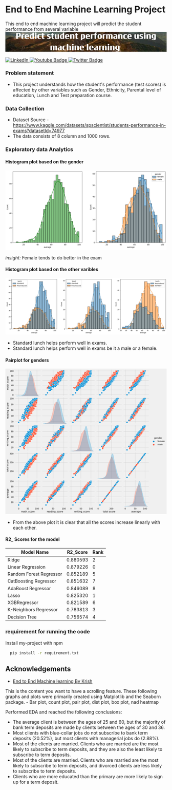 # End to End Machine Learning Project
This end to end machine learning project will predict the student performance from several variable 
![Banner!](https://github.com/Asifbinsyed/Studentperformace/blob/main/image/Predict_student_performance_using_machine_learning.png)

<div id="badge-container">
  <a href="https://www.linkedin.com/in/asifbinsyed/">
    <img src="https://img.shields.io/badge/LinkedIn-0077B5?style=for-the-badge&logo=linkedin&logoColor=white" alt="LinkedIn"/>
  </a>
  <a href="">
    <img src="https://img.shields.io/badge/Medium-12100E?style=for-the-badge&logo=medium&logoColor=white" alt="Youtube Badge"/>
  </a>
  <a href="your-twitter-URL">
    <img src="https://img.shields.io/badge/Twitter-blue?style=for-the-badge&logo=twitter&logoColor=white" alt="Twitter Badge"/>
  </a>
</div>

### Problem statement
- This project understands how the student's performance (test scores) is affected by other variables such as Gender, Ethnicity, Parental level of education, Lunch and Test preparation course.


### Data Collection
- Dataset Source - https://www.kaggle.com/datasets/spscientist/students-performance-in-exams?datasetId=74977
- The data consists of 8 column and 1000 rows.

### Exploratory data Analytics

#### Histogram plot based on the gender

![Histogram!](https://github.com/Asifbinsyed/Studentperformace/blob/main/image/histogram_based_on_gender.png)

*insight:* Female tends to do better in the exam

#### Histogram plot based on the other varibles
![Histogram other!](https://github.com/Asifbinsyed/Studentperformace/blob/main/image/histogram_for_other_varibles.png)
- Standard lunch helps perform well in exams.
- Standard lunch helps perform well in exams be it a male or a female.
#### Pairplot for genders
![pair plot!](https://github.com/Asifbinsyed/Studentperformace/blob/main/image/pairplot.png)

- From the above plot it is clear that all the scores increase linearly with each other.

#### R2_ Scores for the model

| Model Name              | R2_Score | Rank |
| ----------------------- | -------- | ---- |
| Ridge                   | 0.880593 | 2    |
| Linear Regression       | 0.879226 | 0    |
| Random Forest Regressor | 0.852189 | 5    |
| CatBoosting Regressor   | 0.851632 | 7    |
| AdaBoost Regressor      | 0.846089 | 8    |
| Lasso                   | 0.825320 | 1    |
| XGBRegressor            | 0.821589 | 6    |
| K-Neighbors Regressor   | 0.783813 | 3    |
| Decision Tree           | 0.756574 | 4    |



### requirement for running the code
Install my-project with npm

```bash
  pip install -r requirement.txt
```
    

## Acknowledgements

 - [End to End Machine learning By Krish](https://www.youtube.com/playlist?list=PLZoTAELRMXVPS-dOaVbAux22vzqdgoGhG)

 <style>
  .scroll-container {
    overflow-y: auto;
    max-height: 300px;
  }
</style>

<div class="scroll-container">
  This is the content you want to have a scrolling feature.
   These following graphs and plots were primarily created using Matplotlib and the Seaborn package.
 - Bar plot, count plot, pair plot, dist plot, box plot, nad heatmap
 
 Performed EDA and reached the following conclusions:
 - The average client is between the ages of 25 and 60, but the majority of bank term deposits are made by clients between the ages of 30 and 36.
 - Most clients with blue-collar jobs do not subscribe to bank term deposits (20.52%), but most clients with managerial jobs do (2.88%).
 - Most of the clients are married. Clients who are married are the most likely to subscribe to term deposits, and they are also the least likely to subscribe to term deposits.
 - Most of the clients are married. Clients who are married are the most likely to subscribe to term deposits, and divorced clients are less likely to subscribe to term deposits.
 - Clients who are more educated than the primary are more likely to sign up for a term deposit.
 - Most of the clients who subscribed to term deposits have no credit in default.
 - The majority of clients who have signed up for a term deposit do not have any housing loan.
 - If a client has a housing loan, there is a 51% chance that they will not subscribe to a term deposit.
 - Clients are more likely to subscribe to the term deposit if they do not have any personal loans.
 - If the client has a personal loan, there is a greater chance that they will not subscribe to a term deposit.
 - The clients who were contacted with celluler are mostly subscribed to term deposits.
 - Less than one percent of total clients contacted per day subscribe to term deposits.
 - In May, June, July, August, and April, more than 1 percentage of clients subscribed to the term deposit, but other than this month,
 less than 1 percentage of clients subscribed to the term deposit.
 - In June, July, August, and April, more than 1 percentage of clients subscribed to the term deposit, but other than this month,
 less than 1 percentage of clients subscribed to the term deposit. May's subscriber rate is more than double that of the other months of the
 year, a difference of more than 2 percentage.
 - No one has signed up for term deposit if they have received more than three phone calls. Less than three times contacted clients who signed up for term deposits.
 - Only 11.7% of total clients sign up for term deposits, which means that there is an 88.3% chance that clients will not subscribe to term deposits.
 - Most clients who have management-related jobs and a tertiary degree have subscribed to the term deposits.
 - Customers with a secondary education are the second most likely to subscribe to term deposits.
 - Clients are more likely to subscribe to term deposits if they spend more time on the phone.
 - Average of 400 seconds required to convey clients' intent to subscribe and make a term deposit
 - A customer is more likely to sign up for a term deposit if he is entirely debt-free.
 - Customers are less likely to choose a term deposit if they already have both types of loans.
</div>